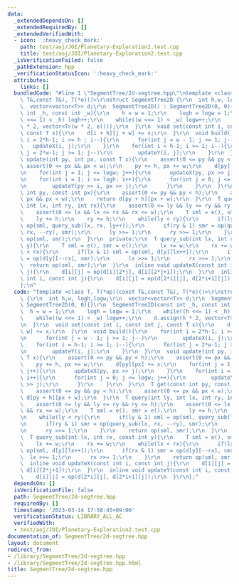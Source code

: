 ```yaml
---
data:
  _extendedDependsOn: []
  _extendedRequiredBy: []
  _extendedVerifiedWith:
  - icon: ':heavy_check_mark:'
    path: test/aoj/JOI/Planetary-Exploration2.test.cpp
    title: test/aoj/JOI/Planetary-Exploration2.test.cpp
  _isVerificationFailed: false
  _pathExtension: hpp
  _verificationStatusIcon: ':heavy_check_mark:'
  attributes:
    links: []
  bundledCode: "#line 1 \"SegmentTree/2d-segtree.hpp\"\ntemplate <class T, T(*op)(const\
    \ T&,const T&), T(*e)()>\r\nstruct SegmentTree2D {\r\n  int h,w, logh,logw;\r\n\
    \  vector<vector<T>> d;\r\n  SegmentTree2D() : SegmentTree2D(0, 0){}\r\n  SegmentTree2D(const\
    \ int _h, const int _w){\r\n    h = w = 1;\r\n    logh = logw = 1;\r\n    while((h\
    \ <<= 1) < _h) logh++;\r\n    while((w <<= 1) < _w) logw++;\r\n    d.assign(h\
    \ * 2, vector<T>(w * 2, e()));\r\n  }\r\n  void set(const int i, const int j,\
    \ const T x){\r\n    d[i + h][j + w] += x;\r\n  }\r\n  void build(){\r\n    for(int\
    \ i = 2*h-1; i >= h ; i--){\r\n      for(int j = w - 1; j >= 1; j--)\r\n     \
    \   updateX(i, j);\r\n    }\r\n    for(int i = h-1; i >= 1; i--){\r\n      for(int\
    \ j = 2*w-1; j >= 1; j--)\r\n        updateY(i, j);\r\n    }\r\n  }\r\n  void\
    \ update(int py, int px, const T x){\r\n    assert(0 <= py && py < h);\r\n   \
    \ assert(0 <= px && px < w);\r\n    py += h, px += w;\r\n    d[py][px] += x;\r\
    \n    for(int j = 1; j <= logw; j++){\r\n      updateX(py, px >> j);\r\n    }\r\
    \n    for(int i = 1; i <= logh; i++){\r\n      for(int j = 0; j <= logw; j++){\r\
    \n        updateY(py >> i, px >> j);\r\n      }\r\n    }\r\n  }\r\n  T get(const\
    \ int py, const int px){\r\n    assert(0 <= py && py < h);\r\n    assert(0 <=\
    \ px && px < w);\r\n    return d[py + h][px + w];\r\n  }\r\n  T query(int ly,\
    \ int lx, int ry, int rx){\r\n    assert(0 <= ly && ly <= ry && ry <= h);\r\n\
    \    assert(0 <= lx && lx <= rx && rx <= w);\r\n    T sml = e(), smr = e();\r\n\
    \    ly += h;\r\n    ry += h;\r\n    while(ly < ry){\r\n      if(ly & 1) sml =\
    \ op(sml, query_sub(lx, rx, ly++));\r\n      if(ry & 1) smr = op(query_sub(lx,\
    \ rx, --ry), smr);\r\n      ly >>= 1;\r\n      ry >>= 1;\r\n    }\r\n    return\
    \ op(sml, smr);\r\n  }\r\n  private:\r\n  T query_sub(int lx, int rx, const int\
    \ y){\r\n    T sml = e(), smr = e();\r\n    lx += w;\r\n    rx += w;\r\n    while(lx\
    \ < rx){\r\n      if(lx & 1) sml = op(sml, d[y][lx++]);\r\n      if(rx & 1) smr\
    \ = op(d[y][--rx], smr);\r\n      lx >>= 1;\r\n      rx >>= 1;\r\n    }\r\n  \
    \  return op(sml, smr);\r\n  }\r\n  inline void updateX(const int i, const int\
    \ j){\r\n    d[i][j] = op(d[i][2*j], d[i][2*j+1]);\r\n  }\r\n  inline void updateY(const\
    \ int i, const int j){\r\n    d[i][j] = op(d[2*i][j], d[2*i+1][j]);\r\n  }\r\n\
    };\n"
  code: "template <class T, T(*op)(const T&,const T&), T(*e)()>\r\nstruct SegmentTree2D\
    \ {\r\n  int h,w, logh,logw;\r\n  vector<vector<T>> d;\r\n  SegmentTree2D() :\
    \ SegmentTree2D(0, 0){}\r\n  SegmentTree2D(const int _h, const int _w){\r\n  \
    \  h = w = 1;\r\n    logh = logw = 1;\r\n    while((h <<= 1) < _h) logh++;\r\n\
    \    while((w <<= 1) < _w) logw++;\r\n    d.assign(h * 2, vector<T>(w * 2, e()));\r\
    \n  }\r\n  void set(const int i, const int j, const T x){\r\n    d[i + h][j +\
    \ w] += x;\r\n  }\r\n  void build(){\r\n    for(int i = 2*h-1; i >= h ; i--){\r\
    \n      for(int j = w - 1; j >= 1; j--)\r\n        updateX(i, j);\r\n    }\r\n\
    \    for(int i = h-1; i >= 1; i--){\r\n      for(int j = 2*w-1; j >= 1; j--)\r\
    \n        updateY(i, j);\r\n    }\r\n  }\r\n  void update(int py, int px, const\
    \ T x){\r\n    assert(0 <= py && py < h);\r\n    assert(0 <= px && px < w);\r\n\
    \    py += h, px += w;\r\n    d[py][px] += x;\r\n    for(int j = 1; j <= logw;\
    \ j++){\r\n      updateX(py, px >> j);\r\n    }\r\n    for(int i = 1; i <= logh;\
    \ i++){\r\n      for(int j = 0; j <= logw; j++){\r\n        updateY(py >> i, px\
    \ >> j);\r\n      }\r\n    }\r\n  }\r\n  T get(const int py, const int px){\r\n\
    \    assert(0 <= py && py < h);\r\n    assert(0 <= px && px < w);\r\n    return\
    \ d[py + h][px + w];\r\n  }\r\n  T query(int ly, int lx, int ry, int rx){\r\n\
    \    assert(0 <= ly && ly <= ry && ry <= h);\r\n    assert(0 <= lx && lx <= rx\
    \ && rx <= w);\r\n    T sml = e(), smr = e();\r\n    ly += h;\r\n    ry += h;\r\
    \n    while(ly < ry){\r\n      if(ly & 1) sml = op(sml, query_sub(lx, rx, ly++));\r\
    \n      if(ry & 1) smr = op(query_sub(lx, rx, --ry), smr);\r\n      ly >>= 1;\r\
    \n      ry >>= 1;\r\n    }\r\n    return op(sml, smr);\r\n  }\r\n  private:\r\n\
    \  T query_sub(int lx, int rx, const int y){\r\n    T sml = e(), smr = e();\r\n\
    \    lx += w;\r\n    rx += w;\r\n    while(lx < rx){\r\n      if(lx & 1) sml =\
    \ op(sml, d[y][lx++]);\r\n      if(rx & 1) smr = op(d[y][--rx], smr);\r\n    \
    \  lx >>= 1;\r\n      rx >>= 1;\r\n    }\r\n    return op(sml, smr);\r\n  }\r\n\
    \  inline void updateX(const int i, const int j){\r\n    d[i][j] = op(d[i][2*j],\
    \ d[i][2*j+1]);\r\n  }\r\n  inline void updateY(const int i, const int j){\r\n\
    \    d[i][j] = op(d[2*i][j], d[2*i+1][j]);\r\n  }\r\n};"
  dependsOn: []
  isVerificationFile: false
  path: SegmentTree/2d-segtree.hpp
  requiredBy: []
  timestamp: '2023-03-14 17:58:45+09:00'
  verificationStatus: LIBRARY_ALL_AC
  verifiedWith:
  - test/aoj/JOI/Planetary-Exploration2.test.cpp
documentation_of: SegmentTree/2d-segtree.hpp
layout: document
redirect_from:
- /library/SegmentTree/2d-segtree.hpp
- /library/SegmentTree/2d-segtree.hpp.html
title: SegmentTree/2d-segtree.hpp
---
```

